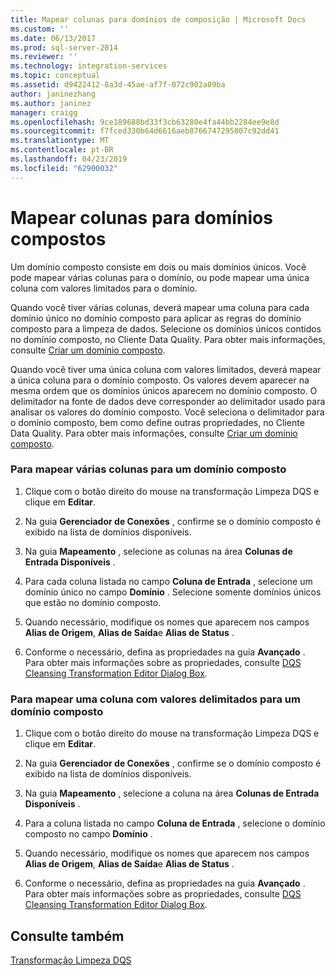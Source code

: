 ```yaml
---
title: Mapear colunas para domínios de composição | Microsoft Docs
ms.custom: ''
ms.date: 06/13/2017
ms.prod: sql-server-2014
ms.reviewer: ''
ms.technology: integration-services
ms.topic: conceptual
ms.assetid: d9422412-8a3d-45ae-af7f-072c902a09ba
author: janinezhang
ms.author: janinez
manager: craigg
ms.openlocfilehash: 9ce189688bd33f3cb63280e4fa44bb2284ee9e8d
ms.sourcegitcommit: f7fced330b64d6616aeb8766747295807c92dd41
ms.translationtype: MT
ms.contentlocale: pt-BR
ms.lasthandoff: 04/23/2019
ms.locfileid: "62900032"
---
```

# <a name="map-columns-to-composite-domains"></a>Mapear colunas para domínios compostos
  Um domínio composto consiste em dois ou mais domínios únicos. Você pode mapear várias colunas para o domínio, ou pode mapear uma única coluna com valores limitados para o domínio.  
  
 Quando você tiver várias colunas, deverá mapear uma coluna para cada domínio único no domínio composto para aplicar as regras do domínio composto para a limpeza de dados. Selecione os domínios únicos contidos no domínio composto, no Cliente Data Quality. Para obter mais informações, consulte [Criar um domínio composto](../../../data-quality-services/create-a-composite-domain.md).  
  
 Quando você tiver uma única coluna com valores limitados, deverá mapear a única coluna para o domínio composto. Os valores devem aparecer na mesma ordem que os domínios únicos aparecem no domínio composto. O delimitador na fonte de dados deve corresponder ao delimitador usado para analisar os valores do domínio composto. Você seleciona o delimitador para o domínio composto, bem como define outras propriedades, no Cliente Data Quality. Para obter mais informações, consulte [Criar um domínio composto](../../../data-quality-services/create-a-composite-domain.md).  
  
### <a name="to-map-multiple-columns-to-a-composite-domain"></a>Para mapear várias colunas para um domínio composto  
  
1.  Clique com o botão direito do mouse na transformação Limpeza DQS e clique em **Editar**.  
  
2.  Na guia **Gerenciador de Conexões** , confirme se o domínio composto é exibido na lista de domínios disponíveis.  
  
3.  Na guia **Mapeamento** , selecione as colunas na área **Colunas de Entrada Disponíveis** .  
  
4.  Para cada coluna listada no campo **Coluna de Entrada** , selecione um domínio único no campo **Domínio** . Selecione somente domínios únicos que estão no domínio composto.  
  
5.  Quando necessário, modifique os nomes que aparecem nos campos **Alias de Origem**, **Alias de Saída**e **Alias de Status** .  
  
6.  Conforme o necessário, defina as propriedades na guia **Avançado** . Para obter mais informações sobre as propriedades, consulte [DQS Cleansing Transformation Editor Dialog Box](../../dqs-cleansing-transformation-editor-dialog-box.md).  
  
### <a name="to-map-a-column-with-delimited-values-to-a-composite-domain"></a>Para mapear uma coluna com valores delimitados para um domínio composto  
  
1.  Clique com o botão direito do mouse na transformação Limpeza DQS e clique em **Editar**.  
  
2.  Na guia **Gerenciador de Conexões** , confirme se o domínio composto é exibido na lista de domínios disponíveis.  
  
3.  Na guia **Mapeamento** , selecione a coluna na área **Colunas de Entrada Disponíveis** .  
  
4.  Para a coluna listada no campo **Coluna de Entrada** , selecione o domínio composto no campo **Domínio** .  
  
5.  Quando necessário, modifique os nomes que aparecem nos campos **Alias de Origem**, **Alias de Saída**e **Alias de Status** .  
  
6.  Conforme o necessário, defina as propriedades na guia **Avançado** . Para obter mais informações sobre as propriedades, consulte [DQS Cleansing Transformation Editor Dialog Box](../../dqs-cleansing-transformation-editor-dialog-box.md).  
  
## <a name="see-also"></a>Consulte também  
 [Transformação Limpeza DQS](dqs-cleansing-transformation.md)  
  
  
